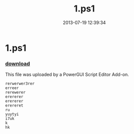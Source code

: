 ﻿---
pid:            4313
poster:         Anonymous
title:          1.ps1
date:           2013-07-19 12:39:34
format:         posh
parent:         0
parent:         0

---

# 1.ps1

### [download](4313.ps1)

This file was uploaded by a PowerGUI Script Editor Add-on.

```posh
rerwerwer3rer
erreer
rerewerer
erererer
erererer
erereret
ru
yuytyi
i7uk
k
hk
```

